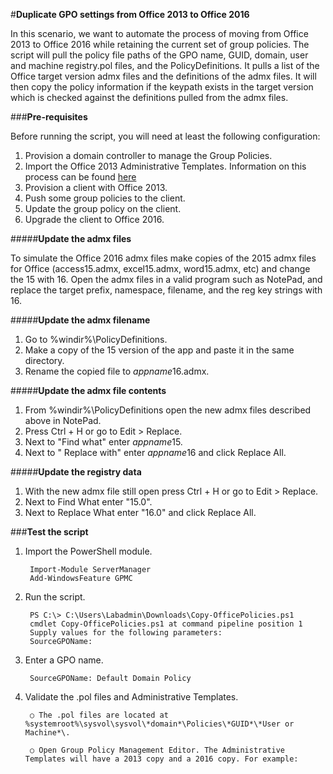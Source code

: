 #**Duplicate GPO settings from Office 2013 to Office 2016**

In this scenario, we want to automate the process of moving from Office 2013 to Office 2016 while retaining the current set of group policies.  The script will pull the policy file paths of the GPO name, GUID, domain, user and machine registry.pol files, and the PolicyDefinitions. It pulls a list of the Office target version admx files and the definitions of the admx files. It will then copy the policy information if the keypath exists in the target version which is checked against the definitions pulled from the admx files.  

###**Pre-requisites**

Before running the script, you will need at least the following configuration:

1. Provision a domain controller to manage the Group Policies.
2. Import the Office 2013 Administrative Templates. Information on this process can be found [here](https://www.microsoft.com/en-us/download/details.aspx?id=35554)
3. Provision a client with Office 2013. 
4. Push some group policies to the client.
5. Update the group policy on the client.
6. Upgrade the client to Office 2016.

#####**Update the admx files**

To simulate the Office 2016 admx files make copies of the 2015 admx files for Office (access15.admx, excel15.admx, word15.admx, etc) and change the 15 with 16. Open the admx files in a valid program such as NotePad, and replace the target prefix, namespace, filename, and the reg key strings with 16. 

#####**Update the admx filename**

1. Go to %windir%\PolicyDefinitions.
2. Make a copy of the 15 version of the app and paste it in the same directory.
3. Rename the copied file to *appname*16.admx.

#####**Update the admx file contents**

1. From %windir%\PolicyDefinitions open the new admx files described above in NotePad.
2. Press Ctrl + H or go to Edit > Replace.
3. Next to "Find what" enter *appname*15.
4. Next to " Replace with" enter *appname*16 and click Replace All.

#####**Update the registry data**

1. With the new admx file still open press Ctrl + H or go to Edit > Replace.
2. Next to Find What enter "15.0".
3. Next to Replace What enter "16.0" and click Replace All.

###**Test the script**

1. Import the PowerShell module.

		Import-Module ServerManager
		Add-WindowsFeature GPMC
	
2. Run the script.

		PS C:\> C:\Users\Labadmin\Downloads\Copy-OfficePolicies.ps1
		cmdlet Copy-OfficePolicies.ps1 at command pipeline position 1
		Supply values for the following parameters:
		SourceGPOName: 
	
3. Enter a GPO name.
	
		SourceGPOName: Default Domain Policy

4. Validate the .pol files and Administrative Templates. 
	
		○ The .pol files are located at %systemroot%\sysvol\sysvol\*domain*\Policies\*GUID*\*User or Machine*\.

		○ Open Group Policy Management Editor. The Administrative Templates will have a 2013 copy and a 2016 copy. For example:

	

